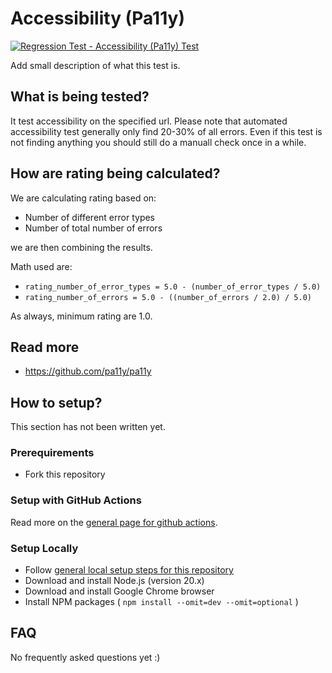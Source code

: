 # Accessibility (Pa11y)
[![Regression Test - Accessibility (Pa11y) Test](https://github.com/Webperf-se/webperf_core/actions/workflows/regression-test-pa11y.yml/badge.svg)](https://github.com/Webperf-se/webperf_core/actions/workflows/regression-test-pa11y.yml)

Add small description of what this test is.

## What is being tested?

It test accessibility on the specified url.
Please note that automated accessibility test generally only find 20-30% of all errors.
Even if this test is not finding anything you should still do a manuall check once in a while.

## How are rating being calculated?

We are calculating rating based on:
- Number of different error types
- Number of total number of errors

we are then combining the results.

Math used are:
- `rating_number_of_error_types = 5.0 - (number_of_error_types / 5.0)`
- `rating_number_of_errors = 5.0 - ((number_of_errors / 2.0) / 5.0)`

As always, minimum rating are 1.0.

## Read more

* https://github.com/pa11y/pa11y

## How to setup?

This section has not been written yet.

### Prerequirements

* Fork this repository

### Setup with GitHub Actions

Read more on the [general page for github actions](../getting-started-github-actions.md).

### Setup Locally

* Follow [general local setup steps for this repository](../getting-started-local.md)
* Download and install Node.js (version 20.x)
* Download and install Google Chrome browser
* Install NPM packages ( `npm install --omit=dev --omit=optional` )

## FAQ

No frequently asked questions yet :)

